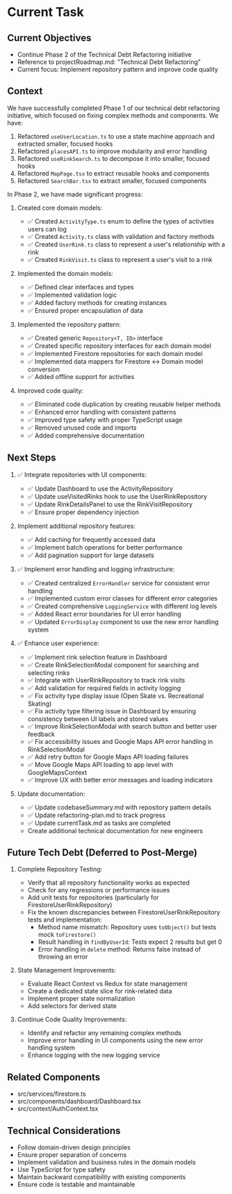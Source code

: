 # Current Task

## Current Objectives
- Continue Phase 2 of the Technical Debt Refactoring initiative
- Reference to projectRoadmap.md: "Technical Debt Refactoring"
- Current focus: Implement repository pattern and improve code quality

## Context
We have successfully completed Phase 1 of our technical debt refactoring initiative, which focused on fixing complex methods and components. We have:

1. Refactored `useUserLocation.ts` to use a state machine approach and extracted smaller, focused hooks
2. Refactored `placesAPI.ts` to improve modularity and error handling
3. Refactored `useRinkSearch.ts` to decompose it into smaller, focused hooks
4. Refactored `MapPage.tsx` to extract reusable hooks and components
5. Refactored `SearchBar.tsx` to extract smaller, focused components

In Phase 2, we have made significant progress:

1. Created core domain models:
   - ✅ Created `ActivityType.ts` enum to define the types of activities users can log
   - ✅ Created `Activity.ts` class with validation and factory methods
   - ✅ Created `UserRink.ts` class to represent a user's relationship with a rink
   - ✅ Created `RinkVisit.ts` class to represent a user's visit to a rink

2. Implemented the domain models:
   - ✅ Defined clear interfaces and types
   - ✅ Implemented validation logic
   - ✅ Added factory methods for creating instances
   - ✅ Ensured proper encapsulation of data

3. Implemented the repository pattern:
   - ✅ Created generic `Repository<T, ID>` interface
   - ✅ Created specific repository interfaces for each domain model
   - ✅ Implemented Firestore repositories for each domain model
   - ✅ Implemented data mappers for Firestore <-> Domain model conversion
   - ✅ Added offline support for activities

4. Improved code quality:
   - ✅ Eliminated code duplication by creating reusable helper methods
   - ✅ Enhanced error handling with consistent patterns
   - ✅ Improved type safety with proper TypeScript usage
   - ✅ Removed unused code and imports
   - ✅ Added comprehensive documentation

## Next Steps
1. ✅ Integrate repositories with UI components:
   - ✅ Update Dashboard to use the ActivityRepository
   - ✅ Update useVisitedRinks hook to use the UserRinkRepository
   - ✅ Update RinkDetailsPanel to use the RinkVisitRepository
   - ✅ Ensure proper dependency injection

2. Implement additional repository features:
   - ✅ Add caching for frequently accessed data
   - ✅ Implement batch operations for better performance
   - ✅ Add pagination support for large datasets

3. ✅ Implement error handling and logging infrastructure:
   - ✅ Created centralized `ErrorHandler` service for consistent error handling
   - ✅ Implemented custom error classes for different error categories
   - ✅ Created comprehensive `LoggingService` with different log levels
   - ✅ Added React error boundaries for UI error handling
   - ✅ Updated `ErrorDisplay` component to use the new error handling system

4. ✅ Enhance user experience:
   - ✅ Implement rink selection feature in Dashboard
   - ✅ Create RinkSelectionModal component for searching and selecting rinks
   - ✅ Integrate with UserRinkRepository to track rink visits
   - ✅ Add validation for required fields in activity logging
   - ✅ Fix activity type display issue (Open Skate vs. Recreational Skating)
   - ✅ Fix activity type filtering issue in Dashboard by ensuring consistency between UI labels and stored values
   - ✅ Improve RinkSelectionModal with search button and better user feedback
   - ✅ Fix accessibility issues and Google Maps API error handling in RinkSelectionModal
   - ✅ Add retry button for Google Maps API loading failures
   - ✅ Move Google Maps API loading to app level with GoogleMapsContext
   - ✅ Improve UX with better error messages and loading indicators

5. Update documentation:
   - ✅ Update codebaseSummary.md with repository pattern details
   - ✅ Update refactoring-plan.md to track progress
   - ✅ Update currentTask.md as tasks are completed
   - Create additional technical documentation for new engineers

## Future Tech Debt (Deferred to Post-Merge)

1. Complete Repository Testing:
   - Verify that all repository functionality works as expected
   - Check for any regressions or performance issues
   - Add unit tests for repositories (particularly for FirestoreUserRinkRepository)
   - Fix the known discrepancies between FirestoreUserRinkRepository tests and implementation:
     - Method name mismatch: Repository uses `toObject()` but tests mock `toFirestore()`
     - Result handling in `findByUserId`: Tests expect 2 results but get 0
     - Error handling in `delete` method: Returns false instead of throwing an error

2. State Management Improvements:
   - Evaluate React Context vs Redux for state management
   - Create a dedicated state slice for rink-related data
   - Implement proper state normalization
   - Add selectors for derived state

3. Continue Code Quality Improvements:
   - Identify and refactor any remaining complex methods
   - Improve error handling in UI components using the new error handling system
   - Enhance logging with the new logging service

## Related Components
- src/services/firestore.ts
- src/components/dashboard/Dashboard.tsx
- src/context/AuthContext.tsx

## Technical Considerations
- Follow domain-driven design principles
- Ensure proper separation of concerns
- Implement validation and business rules in the domain models
- Use TypeScript for type safety
- Maintain backward compatibility with existing components
- Ensure code is testable and maintainable
